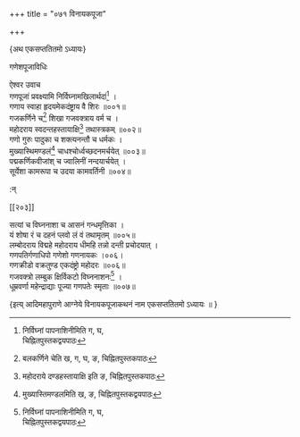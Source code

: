 +++
title = "०७१ विनायकपूजा"

+++

\{अथ एकसप्ततितमो ऽध्यायः\}

गणेशपूजाविधिः  
    
ऐश्वर उवाच  
गणपूजां प्रवक्ष्यामि निर्विघ्नामखिलार्थदां[^१]   ।  
गणाय स्वाहा हृदयमेकदंष्ट्राय वै शिरः   ॥००१॥  
गजकर्णिने च[^२] शिखा गजवक्त्राय वर्म च ।  
महोदराय स्वदन्तहस्तायाक्षि[^३] तथास्त्रकम् ॥००२॥  
गणो गुरुः पादुका च शक्त्यनन्तौ च धर्मकः ।  
मुख्यास्थिमण्डलं[^४] चाधश्चोर्ध्वच्छदनमर्चयेत्   ॥००३॥  
पद्मकर्णिकवीजांश् च ज्वालिनीं नन्दयार्चयेत् ।  
सूर्येशा कामरूपा च उदया कामवर्तिनी ॥००४॥  
    
:न्  
    
[^१]: निर्विघ्नां पापनाशिनीमिति ग, घ,  
चिह्नितपुस्तकद्वयपाठः  
    
[^२]: बलकर्णिने चेति ख, ग, घ, ङ, चिह्नितपुस्तकपाठः  
    
[^३]: महोदराये दण्डहस्तायाक्षि इति ङ, चिह्नितपुस्तकपाठः  
    
[^४]: मुख्यास्तिमण्डलमिति ख, ङ, चिह्नितपुस्तकद्वयपाठः  

[[२०३]]
    
सत्यां च विघ्ननाशा च आसनं गन्धमृत्तिका ।  
यं शोषा रं च दहनं प्लवो लं वं तथामृतम्   ॥००५॥  
लम्बोदराय विद्महे महोदराय धीमहि तन्नो दन्ती प्रचोदयात्   ।  
गणपतिर्गणाधिपो गणेशो गणनायकः ।००६।  
गणक्रीडो वक्रतुण्ड एकदंष्ट्रो महोदरः   ॥००६॥  
गजवक्त्रो लम्बुक क्षिर्विकटो विघ्ननाशनः[^१] ।  
धूम्रवर्णा महेन्द्राद्याः पूज्या गणपतेः स्मृताः   ॥००७॥  
    
\{इत्य् आदिमहापुराणे आग्नेये विनायकपूजाकथनं नाम एकसप्ततितमो ऽध्यायः ॥  }
    